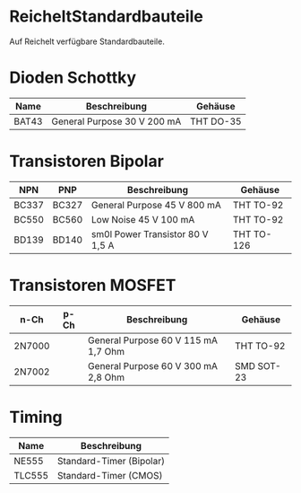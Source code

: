 # ReicheltStandardbauteile
 Auf Reichelt verfügbare Standardbauteile.
 
# Dioden Schottky
| Name | Beschreibung | Gehäuse |
| --- | --- | --- |
| BAT43 | General Purpose 30 V 200 mA | THT DO-35 |
 
# Transistoren Bipolar

| NPN | PNP | Beschreibung | Gehäuse |
| --- | --- | --- | --- |
| BC337 | BC327 | General Purpose 45 V 800 mA | THT TO-92 |
| BC550 | BC560 | Low Noise 45 V 100 mA | THT TO-92 |
| BD139 | BD140 | sm0l Power Transistor 80 V 1,5 A | THT TO-126 |

# Transistoren MOSFET

| n-Ch | p-Ch | Beschreibung | Gehäuse |
| --- | --- | --- | --- |
| 2N7000 | | General Purpose 60 V 115 mA 1,7 Ohm | THT TO-92 |
| 2N7002 | | General Purpose 60 V 300 mA 2,8 Ohm | SMD SOT-23 |

# Timing
| Name | Beschreibung |
| --- | --- |
| NE555 | Standard-Timer (Bipolar) |
| TLC555 | Standard-Timer (CMOS) |
